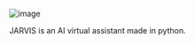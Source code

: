 ![image](https://user-images.githubusercontent.com/74598401/135040774-caf95e55-b70e-4b78-9909-94fb91a0ea98.png)

JARVIS is an AI virtual assistant made in python.
